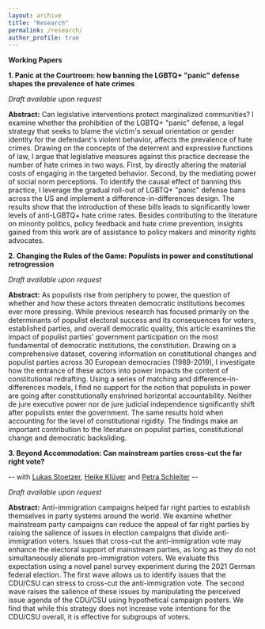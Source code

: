 ```yaml
---
layout: archive
title: "Research"
permalink: /research/
author_profile: true
---
```

**Working Papers**

**1. Panic at the Courtroom: how banning the LGBTQ+ "panic" defense shapes the prevalence of hate crimes**

*Draft available upon request*

**Abstract:** Can legislative interventions protect marginalized communities? I examine whether the prohibition of the LGBTQ+ "panic" defense, a legal strategy that seeks to blame the victim's sexual orientation or gender identity for the defendant's violent behavior, affects the prevalence of hate crimes. Drawing on the concepts of the deterrent and expressive functions of law, I argue that legislative measures against this practice decrease the number of hate crimes in two ways. First, by directly altering the material costs of engaging in the targeted behavior. Second, by the mediating power of social norm perceptions. To identify the causal effect of banning this practice, I leverage the gradual roll-out of LGBTQ+ "panic" defense bans across the US and implement a difference-in-differences design. The results show that the introduction of these bills leads to significantly lower levels of anti-LGBTQ+ hate crime rates. Besides contributing to the literature on minority politics, policy feedback and hate crime prevention, insights gained from this work are of assistance to policy makers and minority rights advocates. 

**2. Changing the Rules of the Game: Populists in power and constitutional retrogression**

*Draft available upon request*

**Abstract:** As populists rise from periphery to power, the question of whether and how these actors threaten democratic institutions becomes ever more pressing. While previous research has focused primarily on the determinants of populist electoral success and its consequences for voters, established parties, and overall democratic quality, this article examines the impact of populist parties' government participation on the most fundamental of democratic institutions, the constitution. Drawing on a comprehensive dataset, covering information on constitutional changes and populist parties across 30 European democracies (1989-2019), I investigate how the entrance of these actors into power impacts the content of constitutional redrafting. Using a series of matching and difference-in-differences models, I find no support for the notion that populists in power are going after constitutionally enshrined horizontal accountability. Neither de jure executive power nor de jure judicial independence significantly shift after populists enter the government. The same results hold when accounting for the level of constitutional rigidity. The findings make an important contribution to the literature on populist parties, constitutional change and democratic backsliding. 

**3. Beyond Accommodation: Can mainstream parties cross-cut the far right vote?**

-- with [Lukas Stoetzer](http://lukas-stoetzer.org/), [Heike Klüver](http://www.heike-kluever.com/) and [Petra Schleiter](https://www.politics.ox.ac.uk/person/petra-schleiter) --

*Draft available upon request*

**Abstract:** Anti-immigration campaigns helped far right parties to establish themselves in party systems around the world. We examine whether mainstream party campaigns can reduce the appeal of far right parties by raising the salience of issues in election campaigns that divide anti-immigration voters. Issues that cross-cut the anti-immigration vote may enhance the electoral support of mainstream parties, as long as they do not simultaneously alienate pro-immigration voters. We evaluate this expectation using a novel panel survey experiment during the 2021 German federal election. The first wave allows us to identify issues that the CDU/CSU can stress to cross-cut the anti-immigration vote. The second wave raises the salience of these issues by manipulating the perceived issue agenda of the CDU/CSU using hypothetical campaign posters. We find that while this strategy does not increase vote intentions for the CDU/CSU overall, it is effective for subgroups of voters.
